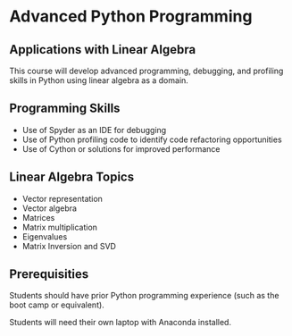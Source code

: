 # Advanced Python Programming
## Applications with Linear Algebra

This course will develop advanced programming, debugging, and profiling skills in Python using linear algebra as a domain.

## Programming Skills

* Use of Spyder as an IDE for debugging
* Use of Python profiling code to identify code refactoring opportunities
* Use of Cython or solutions for improved performance

## Linear Algebra Topics

* Vector representation
* Vector algebra
* Matrices
* Matrix multiplication
* Eigenvalues
* Matrix Inversion and SVD

## Prerequisities

Students should have prior Python programming experience (such as the boot camp or equivalent).

Students will need their own laptop with Anaconda installed. 
